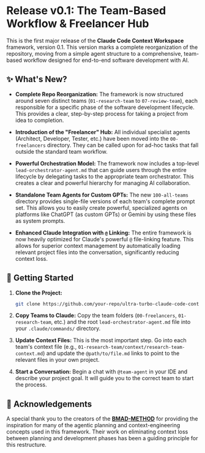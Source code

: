 # Release v0.1: The Team-Based Workflow & Freelancer Hub

This is the first major release of the **Claude Code Context Workspace** framework, version 0.1. This version marks a complete reorganization of the repository, moving from a simple agent structure to a comprehensive, team-based workflow designed for end-to-end software development with AI.

## ✨ What's New?

*   **Complete Repo Reorganization:** The framework is now structured around seven distinct teams (`01-research-team` to `07-review-team`), each responsible for a specific phase of the software development lifecycle. This provides a clear, step-by-step process for taking a project from idea to completion.

*   **Introduction of the "Freelancer" Hub:** All individual specialist agents (Architect, Developer, Tester, etc.) have been moved into the `00-freelancers` directory. They can be called upon for ad-hoc tasks that fall outside the standard team workflow.

*   **Powerful Orchestration Model:** The framework now includes a top-level `lead-orchestrator-agent.md` that can guide users through the entire lifecycle by delegating tasks to the appropriate team orchestrator. This creates a clear and powerful hierarchy for managing AI collaboration.

*   **Standalone Team Agents for Custom GPTs:** The new `100-all-teams` directory provides single-file versions of each team's complete prompt set. This allows you to easily create powerful, specialized agents on platforms like ChatGPT (as custom GPTs) or Gemini by using these files as system prompts.

*   **Enhanced Claude Integration with `@` Linking:** The entire framework is now heavily optimized for Claude's powerful `@` file-linking feature. This allows for superior context management by automatically loading relevant project files into the conversation, significantly reducing context loss.

## 🚀 Getting Started

1.  **Clone the Project:**
    ```bash
    git clone https://github.com/your-repo/ultra-turbo-claude-code-context-teams.git
    ```
2.  **Copy Teams to Claude:**
    Copy the team folders (`00-freelancers`, `01-research-team`, etc.) and the root `lead-orchestrator-agent.md` file into your `.claude/commands/` directory.

3.  **Update Context Files:**
    This is the most important step. Go into each team's context file (e.g., `01-research-team/context/research-team-context.md`) and update the `@path/to/file.md` links to point to the relevant files in your own project.

4.  **Start a Conversation:**
    Begin a chat with `@team-agent` in your IDE and describe your project goal. It will guide you to the correct team to start the process.

## 🙏 Acknowledgements

A special thank you to the creators of the **[BMAD-METHOD](https://github.com/bmadcode/BMAD-METHOD)** for providing the inspiration for many of the agentic planning and context-engineering concepts used in this framework. Their work on eliminating context loss between planning and development phases has been a guiding principle for this restructure.
